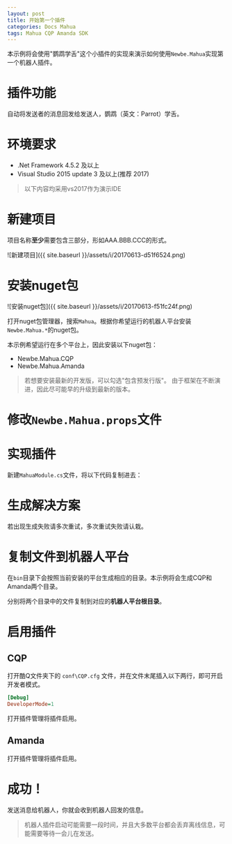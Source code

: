 ```yaml
---
layout: post
title: 开始第一个插件
categories: Docs Mahua
tags: Mahua CQP Amanda SDK
---
```


本示例将会使用"鹦鹉学舌"这个小插件的实现来演示如何使用`Newbe.Mahua`实现第一个机器人插件。

# 插件功能

自动将发送者的消息回发给发送人，鹦鹉（英文：Parrot）学舌。

# 环境要求

- .Net Framework 4.5.2 及以上
- Visual Studio 2015 update 3 及以上(推荐 2017)

> 以下内容均采用vs2017作为演示IDE

# 新建项目

项目名称**至少**需要包含三部分，形如AAA.BBB.CCC的形式。

![新建项目]({{ site.baseurl }}/assets/i/20170613-d51f6524.png)

# 安装nuget包

![安装nuget包]({{ site.baseurl }}/assets/i/20170613-f51fc24f.png)

打开nuget包管理器，搜索`Mahua`。根据你希望运行的机器人平台安装`Newbe.Mahua.*`的nuget包。

本示例希望运行在多个平台上，因此安装以下nuget包：

- Newbe.Mahua.CQP
- Newbe.Mahua.Amanda

> 若想要安装最新的开发版，可以勾选"包含预发行版"。 由于框架在不断演进，因此尽可能早的升级到最新的版本。

# 修改`Newbe.Mahua.props`文件

<script src="http://git.oschina.net/yks/codes/0omx6wku19evcg5ibj3hs51/widget_preview">
</script>

# 实现插件

新建`MahuaModule.cs`文件，将以下代码复制进去：

<script src="https://git.oschina.net/yks/codes/kgvczq07t3wudbo9p2xms86/widget_preview?title=Newbe.Mahua.Plugins.Parrot.cs">
</script>

# 生成解决方案

若出现生成失败请多次重试，多次重试失败请认栽。

# 复制文件到机器人平台

在`bin`目录下会按照当前安装的平台生成相应的目录。本示例将会生成CQP和Amanda两个目录。

分别将两个目录中的文件复制到对应的**机器人平台根目录**。

# 启用插件

## CQP

打开酷Q文件夹下的 `conf\CQP.cfg` 文件，并在文件末尾插入以下两行，即可开启开发者模式。

```ini
[Debug]
DeveloperMode=1
```

打开插件管理将插件启用。

## Amanda

打开插件管理将插件启用。

# 成功！

发送消息给机器人，你就会收到机器人回发的信息。

> 机器人插件启动可能需要一段时间，并且大多数平台都会丢弃离线信息，可能需要等待一会儿在发送。
